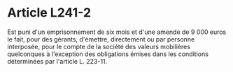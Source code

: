 # Article L241-2

Est puni d'un emprisonnement de six mois et d'une amende de 9 000 euros le fait, pour des gérants, d'émettre, directement ou par personne interposée, pour le compte de la société des valeurs mobilières quelconques à l'exception des obligations émises dans les conditions déterminées par l'article L. 223-11.
